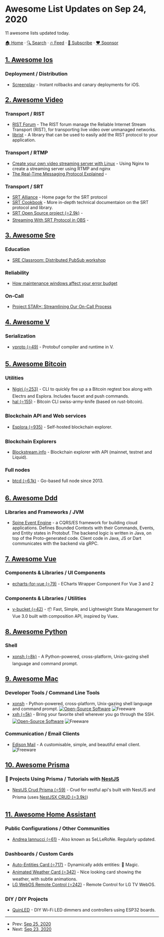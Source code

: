 # Awesome List Updates on Sep 24, 2020

11 awesome lists updated today.

[🏠 Home](/README.md) · [🔍 Search](https://www.trackawesomelist.com/search/) · [🔥 Feed](https://www.trackawesomelist.com/rss.xml) · [📮 Subscribe](https://trackawesomelist.us17.list-manage.com/subscribe?u=d2f0117aa829c83a63ec63c2f&id=36a103854c) · [❤️  Sponsor](https://github.com/sponsors/theowenyoung)



## [1. Awesome Ios](/content/vsouza/awesome-ios/README.md)

### Deployment / Distribution

*   [Screenplay](https://screenplay.dev) - Instant rollbacks and canary deployments for iOS.

## [2. Awesome Video](/content/krzemienski/awesome-video/README.md)

### Transport / RIST

*   [RIST Forum](https://www.rist.tv/)  - The RIST forum manage the Reliable Internet Stream Transport (RIST), for transporting live video over unmanaged networks.
*   [librist](https://code.videolan.org/rist/librist)  - A library that can be used to easily add the RIST protocol to your application.

### Transport / RTMP

*   [Create your own video streaming server with Linux](https://opensource.com/article/19/1/basic-live-video-streaming-server)  - Using Nginx to create a streaming server using RTMP and nginx
*   [The Real-Time Messaging Protocol Explained](https://www.wowza.com/blog/rtmp-streaming-real-time-messaging-protocol)  -

### Transport / SRT

*   [SRT Alliance](https://www.srtalliance.org/)  - Home page for the SRT protocol
*   [SRT Cookbook](https://srtlab.github.io/srt-cookbook/)  - More in-depth technical documentaion on the SRT protocol and library.
*   [SRT Open Source project (⭐2.9k)](https://github.com/Haivision/srt)  -
*   [Streaming With SRT Protocol in OBS](https://obsproject.com/wiki/Streaming-With-SRT-Protocol)  -

## [3. Awesome Sre](/content/dastergon/awesome-sre/README.md)

### Education

*   [SRE Classroom: Distributed PubSub workshop](https://landing.google.com/sre/resources/practicesandprocesses/sre-classroom/)

### Reliability

*   [How maintenance windows affect your error budget](https://cloud.google.com/blog/products/management-tools/sre-error-budgets-and-maintenance-windows)

### On-Call

*   [Project STAR\*: Streamlining Our On-Call Process](https://engineering.linkedin.com/blog/2018/01/project-star-streamlining-our-on-call-process)

## [4. Awesome V](/content/vlang/awesome-v/README.md)

### Serialization

*   [vproto (⭐49)](https://github.com/emily33901/vproto) - Protobuf compiler and runtime in V.

## [5. Awesome Bitcoin](/content/igorbarinov/awesome-bitcoin/README.md)

### Utilities

*   [Nigiri (⭐253)](https://github.com/vulpemventures/nigiri/) - CLI to quickly fire up a a Bitcoin regtest box along with Electrs and Esplora. Includes faucet and push commands.
*   [hal (⭐155)](https://github.com/stevenroose/hal) - Bitcoin CLI swiss-army-knife (based on rust-bitcoin).

### Blockchain API and Web services

*   [Esplora (⭐935)](https://github.com/Blockstream/esplora) - Self-hosted blockchain explorer.

### Blockchain Explorers

*   [Blockstream.info](https://blockstream.info) - Blockchain explorer with API (mainnet, testnet and Liquid).

### Full nodes

*   [btcd (⭐6.1k)](https://github.com/btcsuite/btcd/) - Go-based full node since 2013.

## [6. Awesome Ddd](/content/heynickc/awesome-ddd/README.md)

### Libraries and Frameworks / JVM

*   [Spine Event Engine](https://spine.io/) - a CQRS/ES framework for building cloud applications. Defines Bounded Contexts with their Commands, Events, and Entity states in Protobuf. The backend logic is written in Java, on top of the Proto-generated code. Client code in Java, JS or Dart communicates with the backend via gRPC.

## [7. Awesome Vue](/content/vuejs/awesome-vue/README.md)

### Components & Libraries / UI Components

*   [echarts-for-vue (⭐79)](https://github.com/ambit-tsai/echarts-for-vue) - ECharts Wrapper Component For Vue 3 and 2

### Components & Libraries / Utilities

*   [v-bucket (⭐42)](https://github.com/mediv0/v-bucket) - 📦 Fast, Simple, and Lightweight State Management for Vue 3.0 built with composition API, inspired by Vuex.

## [8. Awesome Python](/content/vinta/awesome-python/README.md)

### Shell

*   [xonsh (⭐8k)](https://github.com/xonsh/xonsh/) - A Python-powered, cross-platform, Unix-gazing shell language and command prompt.

## [9. Awesome Mac](/content/jaywcjlove/awesome-mac/README.md)

### Developer Tools / Command Line Tools

*   [xonsh](https://xon.sh/contents.html) - Python-powered, cross-platform, Unix-gazing shell language and command prompt. [![Open-Source Software](https://jaywcjlove.github.io/sb/ico/min-oss.svg "Open Source Software")](https://sourceforge.net/projects/zsh/) ![Freeware](https://jaywcjlove.github.io/sb/ico/min-free.svg "Freeware")
*   [xxh (⭐5k)](https://github.com/xxh/xxh) - Bring your favorite shell wherever you go through the SSH. [![Open-Source Software](https://jaywcjlove.github.io/sb/ico/min-oss.svg "Open Source Software")](https://sourceforge.net/projects/zsh/) ![Freeware](https://jaywcjlove.github.io/sb/ico/min-free.svg "Freeware")

### Communication / Email Clients

*   [Edison Mail](https://mail.edison.tech/mac) - A customisable, simple, and beautiful email client. ![Freeware](https://jaywcjlove.github.io/sb/ico/min-free.svg "Freeware")

## [10. Awesome Prisma](/content/catalinmiron/awesome-prisma/README.md)

### :space_invader: Projects Using Prisma / Tutorials with [NestJS](https://nestjs.com/)

*   [NestJS Crud Prisma (⭐59)](https://github.com/silicon-hills/nestjs-crud-prisma) - Crud for restful api's built with NestJS and Prisma (uses [NestJSX CRUD (⭐3.9k)](https://github.com/nestjsx/crud))

## [11. Awesome Home Assistant](/content/frenck/awesome-home-assistant/README.md)

### Public Configurations / Other Communities

*   [Andrea Iannucci (⭐61)](https://github.com/SeLLeRoNe/HA-Config) - Also known as SeLLeRoNe. Regularly updated.

### Dashboards / Custom Cards

*   [Auto-Entities Card (⭐717)](https://github.com/thomasloven/lovelace-auto-entities) - Dynamically adds entities: 🔮 Magic.
*   [Animated Weather Card (⭐342)](https://github.com/bramkragten/weather-card) - Nice looking card showing the weather, with subtle animations.
*   [LG WebOS Remote Control (⭐242)](https://github.com/madmicio/LG-WebOS-Remote-Control) - Remote Control for LG TV WebOS.

### DIY / DIY Projects

*   [QuinLED](https://quinled.info/) - DIY Wi-Fi LED dimmers and controllers using ESP32 boards.

---

- Prev: [Sep 25, 2020](/content/2020/09/25/README.md)
- Next: [Sep 23, 2020](/content/2020/09/23/README.md)